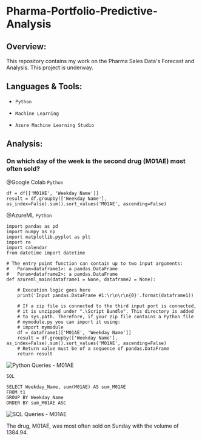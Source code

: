 # Pharma-Portfolio-Predictive-Analysis

## Overview:

This repository contains my work on the Pharma Sales Data's Forecast and Analysis. This project is underway.

## Languages & Tools:

- `Python`

- `Machine Learning`

- `Azure Machine Learning Studio`

## Analysis:

### On which day of the week is the second drug (M01AE) most often sold?

@Google Colab `Python`
```
df = df[['M01AE', 'Weekday Name']]
result = df.groupby(['Weekday Name'], as_index=False).sum().sort_values('M01AE', ascending=False)
```

@AzureML `Python`
```
import pandas as pd
import numpy as np
import matplotlib.pyplot as plt
import re
import calendar
from datetime import datetime

# The entry point function can contain up to two input arguments:
#   Param<dataframe1>: a pandas.DataFrame
#   Param<dataframe2>: a pandas.DataFrame
def azureml_main(dataframe1 = None, dataframe2 = None):

    # Execution logic goes here
    print('Input pandas.DataFrame #1:\r\n\r\n{0}'.format(dataframe1))

    # If a zip file is connected to the third input port is connected,
    # it is unzipped under ".\Script Bundle". This directory is added
    # to sys.path. Therefore, if your zip file contains a Python file
    # mymodule.py you can import it using:
    # import mymodule
    df = dataframe1[['M01AE', 'Weekday Name']]
    result = df.groupby(['Weekday Name'], as_index=False).sum().sort_values('M01AE', ascending=False)
    # Return value must be of a sequence of pandas.DataFrame
    return result
```    
![Python Queries - M01AE](https://user-images.githubusercontent.com/70437668/161901354-b6b8ac79-750d-4cd0-96fd-82e5573ca466.jpg)

`SQL`
```
SELECT Weekday_Name, sum(M01AE) AS sum_M01AE
FROM t1
GROUP BY Weekday_Name
ORDER BY sum_M01AE ASC
```
![SQL Queries - M01AE](https://user-images.githubusercontent.com/70437668/161901382-40f830c5-a41c-4a82-a94b-5daee87a3b14.jpg)

The drug, M01AE, was most often sold on Sunday with the volume of 1384.94.

